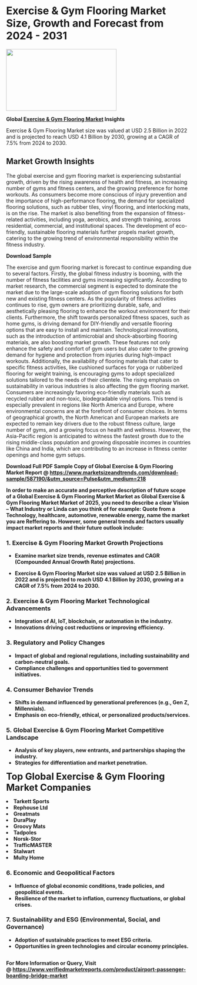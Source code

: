 <H1>Exercise & Gym Flooring Market Size, Growth and Forecast from 2024 - 2031</H1><img class="aligncenter size-medium wp-image-584254" src="https://thirdeyenews.in/wp-content/uploads/2024/09/Global-Market-Research-300x168.jpeg" alt="" width="300" height="168" /><p><strong>Global&nbsp;<a href="https://www.marketsizeandtrends.com/download-sample/587190/&amp;utm_source=Pulse&amp;utm_medium=218">Exercise & Gym Flooring Market</a> Insights</strong></p><p>Exercise & Gym Flooring Market size was valued at USD 2.5 Billion in 2022 and is projected to reach USD 4.1 Billion by 2030, growing at a CAGR of 7.5% from 2024 to 2030.</p><p><h2>Market Growth Insights</h2> <p>The global exercise and gym flooring market is experiencing substantial growth, driven by the rising awareness of health and fitness, an increasing number of gyms and fitness centers, and the growing preference for home workouts. As consumers become more conscious of injury prevention and the importance of high-performance flooring, the demand for specialized flooring solutions, such as rubber tiles, vinyl flooring, and interlocking mats, is on the rise. The market is also benefiting from the expansion of fitness-related activities, including yoga, aerobics, and strength training, across residential, commercial, and institutional spaces. The development of eco-friendly, sustainable flooring materials further propels market growth, catering to the growing trend of environmental responsibility within the fitness industry.</p> <p><strong>Download Sample</strong></p> <p>The exercise and gym flooring market is forecast to continue expanding due to several factors. Firstly, the global fitness industry is booming, with the number of fitness facilities and gyms increasing significantly. According to market research, the commercial segment is expected to dominate the market due to the large-scale adoption of gym flooring solutions for both new and existing fitness centers. As the popularity of fitness activities continues to rise, gym owners are prioritizing durable, safe, and aesthetically pleasing flooring to enhance the workout environment for their clients. Furthermore, the shift towards personalized fitness spaces, such as home gyms, is driving demand for DIY-friendly and versatile flooring options that are easy to install and maintain. Technological innovations, such as the introduction of antimicrobial and shock-absorbing flooring materials, are also boosting market growth. These features not only enhance the safety and comfort of gym users but also cater to the growing demand for hygiene and protection from injuries during high-impact workouts. Additionally, the availability of flooring materials that cater to specific fitness activities, like cushioned surfaces for yoga or rubberized flooring for weight training, is encouraging gyms to adopt specialized solutions tailored to the needs of their clientele. The rising emphasis on sustainability in various industries is also affecting the gym flooring market. Consumers are increasingly favoring eco-friendly materials such as recycled rubber and non-toxic, biodegradable vinyl options. This trend is especially prevalent in regions like North America and Europe, where environmental concerns are at the forefront of consumer choices. In terms of geographical growth, the North American and European markets are expected to remain key drivers due to the robust fitness culture, large number of gyms, and a growing focus on health and wellness. However, the Asia-Pacific region is anticipated to witness the fastest growth due to the rising middle-class population and growing disposable incomes in countries like China and India, which are contributing to an increase in fitness center openings and home gym setups. <p><strong></p><p><span class=""><strong>Download Full PDF Sample Copy of Global Exercise & Gym Flooring Market Report</strong> @ <a href="https://www.marketsizeandtrends.com/download-sample/587190/&amp;utm_source=Pulse&amp;utm_medium=218" target="_blank">https://www.marketsizeandtrends.com/download-sample/587190/&amp;utm_source=Pulse&amp;utm_medium=218</a></span></p><p>In order to make an accurate and perceptive description of future scope of a Global&nbsp;Exercise & Gym Flooring Market Market as Global&nbsp;Exercise & Gym Flooring Market Market of 2025, you need to describe a clear Vision &ndash; What Industry or Linda can you think of for example: Quote from a Technology, healthcare, automotive, renewable energy, name the market you are Reffering to. However, some general trends and factors usually impact market reports and their future outlook include:</p><h3>1.&nbsp;<strong>Exercise & Gym Flooring Market Growth Projections</strong></h3><ul><li>Examine market size trends, revenue estimates and CAGR (Compounded Annual Growth Rate) projections.</li><li><p>Exercise & Gym Flooring Market size was valued at USD 2.5 Billion in 2022 and is projected to reach USD 4.1 Billion by 2030, growing at a CAGR of 7.5% from 2024 to 2030.</p></li></ul><h3>2.&nbsp;<strong>Exercise & Gym Flooring Market Technological Advancements</strong></h3><ul><li>Integration of AI, IoT, blockchain, or automation in the industry.</li><li>Innovations driving cost reductions or improving efficiency.</li></ul><h3>3.&nbsp;<strong>Regulatory and Policy Changes</strong></h3><ul><li>Impact of global and regional regulations, including sustainability and carbon-neutral goals.</li><li>Compliance challenges and opportunities tied to government initiatives.</li></ul><h3>4.&nbsp;<strong>Consumer Behavior Trends</strong></h3><ul><li>Shifts in demand influenced by generational preferences (e.g., Gen Z, Millennials).</li><li>Emphasis on eco-friendly, ethical, or personalized products/services.</li></ul><h3>5.&nbsp;<strong>Global Exercise & Gym Flooring Market Competitive Landscape</strong></h3><ul><li>Analysis of key players, new entrants, and partnerships shaping the industry.</li><li>Strategies for differentiation and market penetration.</li></ul><p data-pm-slice="1 1 []"><span style="color: inherit; font-family: inherit; font-size: 25px;">Top Global Exercise & Gym Flooring Market Companies</span></p><div class="" data-test-id=""><p><li>Tarkett Sports</li><li> Rephouse Ltd</li><li> Greatmats</li><li> DuraPlay</li><li> Groovy Mats</li><li> Tadpoles</li><li> Norsk-Stor</li><li> TrafficMASTER</li><li> Stalwart</li><li> Multy Home</li></p></div><h3>6.&nbsp;<strong>Economic and Geopolitical Factors</strong></h3><ul><li>Influence of global economic conditions, trade policies, and geopolitical events.</li><li>Resilience of the market to inflation, currency fluctuations, or global crises.</li></ul><h3>7.&nbsp;<strong>Sustainability and ESG (Environmental, Social, and Governance)</strong></h3><ul><li>Adoption of sustainable practices to meet ESG criteria.</li><li>Opportunities in green technologies and circular economy principles.</li></ul><h2><strong style="font-size: 14px;">For More Information or Query, Visit @&nbsp;</strong><a style="background-color: #ffffff; font-size: 14px;" href="https://www.marketsizeandtrends.com/report/exercise-gym-flooring-market/" target="_blank">https://www.verifiedmarketreports.com/product/airport-passenger-boarding-bridge-market</a></h2>
